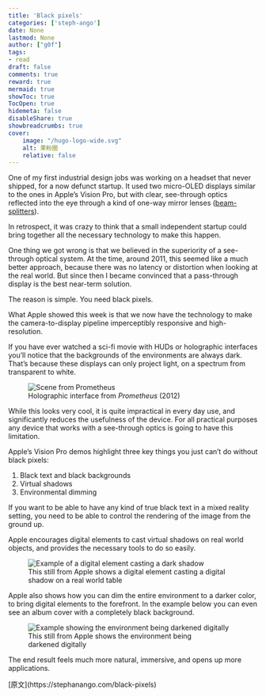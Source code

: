 ```yaml
---
title: 'Black pixels'
categories: ['steph-ango']
date: None
lastmod: None
author: ["g0f"]
tags:
- read
draft: false 
comments: true
reward: true 
mermaid: true 
showToc: true 
TocOpen: true 
hidemeta: false 
disableShare: true 
showbreadcrumbs: true 
cover:
    image: "/hugo-logo-wide.svg"
    alt: 果粉圈
    relative: false
---
```


<div>

<p>One of my first industrial design jobs was working on a headset that never shipped, for a now defunct startup. It used two micro-OLED displays similar to the ones in Apple’s Vision Pro, but with clear, see-through optics reflected into the eye through a kind of one-way mirror lenses (<a href="https://en.wikipedia.org/wiki/Beam_splitter" target="_blank">beam-splitters</a>).</p>
<p>In retrospect, it was crazy to think that a small independent startup could bring together all the necessary technology to make this happen.</p>
<p>One thing we got wrong is that we believed in the superiority of a see-through optical system. At the time, around 2011, this seemed like a much better approach, because there was no latency or distortion when looking at the real world. But since then I became convinced that a pass-through display is the best near-term solution.</p>
<p>The reason is simple. You need black pixels.</p>
<p>What Apple showed this week is that we now have the technology to make the camera-to-display pipeline imperceptibly responsive and high-resolution.</p>
<p>If you have ever watched a sci-fi movie with HUDs or holographic interfaces you’ll notice that the backgrounds of the environments are always dark. That’s because these displays can only project light, on a spectrum from transparent to white.</p>
<figure class="wide">
<img alt="Scene from Prometheus" src="https://kepano.s3.amazonaws.com/prometheus-ui.jpg"/>
<figcaption>Holographic interface from <em>Prometheus</em> (2012)</figcaption>
</figure>
<p>While this looks very cool, it is quite impractical in every day use, and significantly reduces the usefulness of the device. For all practical purposes any device that works with a see-through optics is going to have this limitation.</p>
<p>Apple’s Vision Pro demos highlight three key things you just can’t do without black pixels:</p>
<ol>
<li>Black text and black backgrounds</li>
<li>Virtual shadows</li>
<li>Environmental dimming</li>
</ol>
<p>If you want to be able to have any kind of true black text in a mixed reality setting, you need to be able to control the rendering of the image from the ground up.</p>
<p>Apple encourages digital elements to cast virtual shadows on real world objects, and provides the necessary tools to do so easily.</p>
<figure class="wide">
<img alt="Example of a digital element casting a dark shadow" src="https://kepano.s3.amazonaws.com/vision-pro-hello.jpeg"/>
<figcaption>This still from Apple shows a digital element casting a digital shadow on a real world table</figcaption>
</figure>
<p>Apple also shows how you can dim the entire environment to a darker color, to bring digital elements to the forefront. In the example below you can even see an album cover with a completely black background.</p>
<figure class="wide">
<img alt="Example showing the environment being darkened digitally" src="https://kepano.s3.amazonaws.com/vision-pro-dimming.jpeg"/>
<figcaption>This still from Apple shows the environment being darkened digitally</figcaption>
</figure>
<p>The end result feels much more natural, immersive, and opens up more applications.</p>

</div>

<div>
[原文](https://stephanango.com/black-pixels)
</div>

